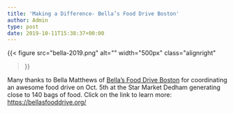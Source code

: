 ```yaml
---
title: 'Making a Difference- Bella’s Food Drive Boston'
author: Admin
type: post
date: 2019-10-11T15:38:37+00:00
---
```

{{< figure
  src="bella-2019.png"
  alt=""
  width="500px"
  class="alignright"
>}}

Many thanks to Bella Matthews of [Bella’s Food Drive Boston][1] for coordinating an awesome food drive on Oct. 5th at the Star Market Dedham generating close to 140 bags of food. Click on the link to learn more: <https://bellasfooddrive.org/>

 [1]: https://bellasfooddrive.org/
